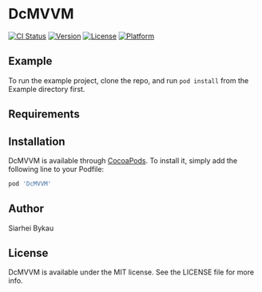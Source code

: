 # DcMVVM

[![CI Status](https://img.shields.io/travis/Beherith/DcMVVM.svg?style=flat)](https://travis-ci.org/Beherith/DcMVVM)
[![Version](https://img.shields.io/cocoapods/v/DcMVVM.svg?style=flat)](https://cocoapods.org/pods/DcMVVM)
[![License](https://img.shields.io/cocoapods/l/DcMVVM.svg?style=flat)](https://cocoapods.org/pods/DcMVVM)
[![Platform](https://img.shields.io/cocoapods/p/DcMVVM.svg?style=flat)](https://cocoapods.org/pods/DcMVVM)

## Example

To run the example project, clone the repo, and run `pod install` from the Example directory first.

## Requirements

## Installation

DcMVVM is available through [CocoaPods](https://cocoapods.org). To install
it, simply add the following line to your Podfile:

```ruby
pod 'DcMVVM'
```

## Author

Siarhei Bykau

## License

DcMVVM is available under the MIT license. See the LICENSE file for more info.
